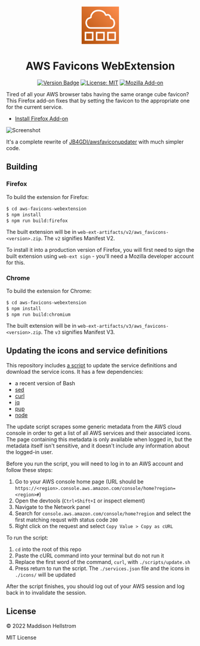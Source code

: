 <p align="center"><img src="https://raw.githubusercontent.com/b0o/aws-favicons-webextension/main/assets/extension-icon.svg" width="100"/></p>

<h1 align="center">AWS Favicons WebExtension</h1>

<p align="center">
  <a href="https://github.com/b0o/aws-favicons-webextension/releases"><img alt="Version Badge" src="https://img.shields.io/github/v/tag/b0o/aws-favicons-webextension?style=flat&color=yellow&label=version&sort=semver"/></a>
  <a href="https://mit-license.org"><img alt="License: MIT" src="https://img.shields.io/github/license/b0o/aws-favicons-webextension?style=flat&color=green"/></a>
  <a href="https://addons.mozilla.org/en-US/firefox/addon/aws-favicons/"><img alt="Mozilla Add-on" src="https://img.shields.io/amo/v/aws-favicons"/></a>
</p>

Tired of all your AWS browser tabs having the same orange cube favicon? This Firefox add-on fixes that by setting the favicon to the appropriate one for the current service.

- [Install Firefox Add-on](https://addons.mozilla.org/en-US/firefox/addon/aws-favicons/)

![Screenshot](https://user-images.githubusercontent.com/21299126/190009554-d33253d9-8b38-423e-81dd-edeb85d677a4.png)

It's a complete rewrite of [JB4GDI/awsfaviconupdater](https://github.com/JB4GDI/awsfaviconupdater/) with much simpler code.

## Building

### Firefox

To build the extension for Firefox:

```
$ cd aws-favicons-webextension
$ npm install
$ npm run build:firefox
```

The built extension will be in `web-ext-artifacts/v2/aws_favicons-<version>.zip`. The `v2` signifies Manifest V2.

To install it into a production version of Firefox, you will first need to sign the built extension using `web-ext sign` - you'll need a Mozilla developer account for this.

### Chrome

To build the extension for Chrome:

```
$ cd aws-favicons-webextension
$ npm install
$ npm run build:chromium
```

The built extension will be in `web-ext-artifacts/v3/aws_favicons-<version>.zip`. The `v3` signifies Manifest V3.

## Updating the icons and service definitions

This repository includes [a script](https://github.com/b0o/aws-favicons-webextension/blob/main/scripts/update.sh) to update the service definitions and download the service icons. It has a few dependencies:

- a recent version of Bash
- [sed](https://www.gnu.org/software/sed/)
- [curl](https://curl.se/)
- [jq](https://github.com/stedolan/jq/)
- [pup](https://github.com/ericchiang/pup)
- [node](https://nodejs.org/)

The update script scrapes some generic metadata from the AWS cloud console in order to get a list of all AWS services and their associated icons.
The page containing this metadata is only available when logged in, but the metadata itself isn't sensitive, and it doesn't include any information about the logged-in user.

Before you run the script, you will need to log in to an AWS account and follow these steps:

1. Go to your AWS console home page (URL should be `https://<region>.console.aws.amazon.com/console/home?region=<region>#`)
2. Open the devtools (`Ctrl+Shift+I` or inspect element)
3. Navigate to the Network panel
4. Search for `console.aws.amazon.com/console/home?region` and select the first matching requst with status code `200`
5. Right click on the request and select `Copy Value > Copy as cURL`

To run the script:

1. `cd` into the root of this repo
2. Paste the cURL command into your terminal but do not run it
3. Replace the first word of the command, `curl`, with `./scripts/update.sh`
4. Press return to run the script. The `./services.json` file and the icons in `./icons/` will be updated

After the script finishes, you should log out of your AWS session and log back in to invalidate the session.

## License

&copy; 2022 Maddison Hellstrom

MIT License
